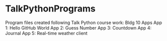 # TalkPythonPrograms
Program files created following Talk Python course work:
Bldg 10 Apps
App 1: Hello GitHub World
App 2: Guess Number
App 3: Countdown
App 4: Journal
App 5: Real-time weather client


